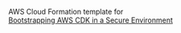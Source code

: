 
AWS Cloud Formation template for  
[Bootstrapping AWS CDK in a Secure Environment](https://medium.com/@imageryan/bootstrapping-aws-cdk-in-a-secure-environment-9bc778ea6d94)
